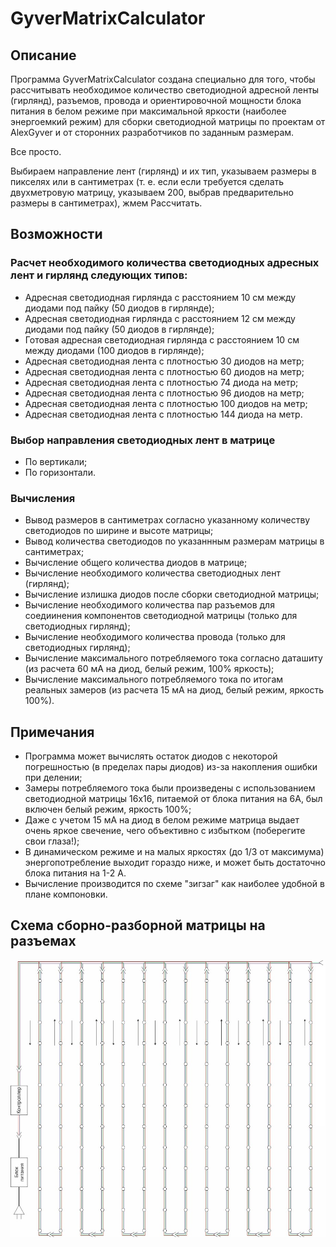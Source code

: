 # GyverMatrixCalculator
## Описание
Программа GyverMatrixCalculator создана специально для того, чтобы рассчитывать необходимое количество светодиодной адресной ленты (гирлянд), разъемов, провода и 
ориентировочной мощности блока питания в белом режиме при максимальной яркости (наиболее энергоемкий режим) для сборки светодиодной матрицы по проектам от AlexGyver и от сторонних разработчиков по заданным размерам.<p>
Все просто.<p>
Выбираем направление лент (гирлянд) и их тип, указываем размеры в пикселях или в сантиметрах
(т. е. если если требуется сделать двухметровую матрицу, указываем 200, выбрав предварительно размеры в сантиметрах), жмем Рассчитать.

## Возможности
### Расчет необходимого количества светодиодных адресных лент и гирлянд следующих типов:
 - Адресная светодиодная гирлянда с расстоянием 10 см между диодами под пайку (50 диодов в гирлянде);
 - Адресная светодиодная гирлянда с расстоянием 12 см между диодами под пайку (50 диодов в гирлянде);
 - Готовая адресная светодиодная гирлянда с расстоянием 10 см между диодами (100 диодов в гирлянде);
 - Адресная светодиодная лента с плотностью 30 диодов на метр;
 - Адресная светодиодная лента с плотностью 60 диодов на метр;
 - Адресная светодиодная лента с плотностью 74 диода на метр;
 - Адресная светодиодная лента с плотностью 96 диодов на метр;
 - Адресная светодиодная лента с плотностью 100 диодов на метр;
 - Адресная светодиодная лента с плотностью 144 диода на метр.

### Выбор направления светодиодных лент в матрице
 - По вертикали;
 - По горизонтали.

### Вычисления
 - Вывод размеров в сантиметрах согласно указанному количеству светодиодов по ширине и высоте матрицы;
 - Вывод количества светодиодов по указаннным размерам матрицы в сантиметрах;
 - Вычисление общего количества диодов в матрице;
 - Вычисление необходимого количества светодиодных лент (гирлянд);
 - Вычисление излишка диодов после сборки светодиодной матрицы;
 - Вычисление необходимого количества пар разъемов для соедиинения компонентов светодиодной матрицы (только для светодиодных гирлянд);
 - Вычисление необходимого количества провода (только для светодиодных гирлянд);
 - Вычисление максимального потребляемого тока согласно даташиту (из расчета 60 мА на диод, белый режим, 100% яркость);
 - Вычисление максимального потребляемого тока по итогам реальных замеров (из расчета 15 мА на диод, белый режим, яркость 100%).

## Примечания
 - Программа может вычислять остаток диодов с некоторой погрешностью (в пределах пары диодов) из-за накопления ошибки при делении;
 - Замеры потребляемого тока были произведены с использованием светодиодной матрицы 16x16, питаемой от блока питания на 6А, был включен белый режим, яркость 100%;
 - Даже с учетом 15 мА на диод в белом режиме матрица выдает очень яркое свечение, чего объективно с избытком (поберегите свои глаза!);
 - В динамическом режиме и на малых яркостях (до 1/3 от максимума) энергопотребление выходит гораздо ниже, и может быть достаточно блока питания на 1-2 А.
 - Вычисление производится по схеме "зигзаг" как наиболее удобной в плане компоновки.

## Схема сборно-разборной матрицы на разъемах
![SCHEME](https://github.com/frol-aleksan/GyverPanelWiFi/blob/master/schemes/matrix%20scheme.jpg)
